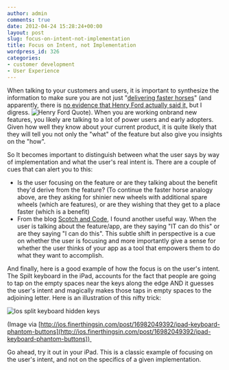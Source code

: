 ```yaml
---
author: admin
comments: true
date: 2012-04-24 15:28:24+00:00
layout: post
slug: focus-on-intent-not-implementation
title: Focus on Intent, not Implementation
wordpress_id: 326
categories:
- customer development
- User Experience
---
```


When talking to your customers and users, it is important to synthesize the information to make sure you are not just "[delivering faster horses](http://www.goodreads.com/quotes/show/15297)" (and apparently, there is [no evidence that Henry Ford actually said it,](http://blogs.hbr.org/cs/2011/08/henry_ford_never_said_the_fast.html) but I digress.
![Henry Ford Quote](http://29.media.tumblr.com/tumblr_l4srykesbA1qz6pqio1_500.png)). When you are working onbrand new features, you likely are talking to a lot of power users and early adopters. Given how well they know about your current product, it is quite likely that they will tell you not only the "what" of the feature but also give you insights on the "how".


So It becomes important to distinguish between what the user says by way of implementation and what the user's real intent is. There are a couple of cues that can alert you to this:

  * Is the user focusing on the feature or are they talking about the benefit they'd derive from the feature? (To continue the faster horse analogy above, are they asking for shinier new wheels with additional spare wheels (which are features), or are they wishing that they get to a place faster (which is a benefit)
  * From the blog [Scotch and Code](http://scotchandcode.com/2011/11/23/356/), I found another useful way. When the user is talking about the feature/app, are they saying "IT can do this" or are they saying "I can do this". This subtle shift in perspective is a cue on whether the user is focusing and more importantly give a sense for whether the user thinks of your app as a tool that empowers them to do what they want to accomplish. 

And finally, here is a good example of how the focus is on the user's intent. The Spilt keyboard in the iPad, accounts for the fact that people are going to tap on the empty spaces near the keys along the edge AND it guesses the user's intent and magically makes those taps in empty spaces to the adjoining letter. Here is an illustration of this nifty trick: 

![Ios split keyboard hidden keys](http://www.startupproductmanager.com/images/ios-split-keyboard-hidden-keys.jpg)


(Image via [http://ios.finerthingsin.com/post/16982049392/ipad-keyboard-phantom-buttons](http://ios.finerthingsin.com/post/16982049392/ipad-keyboard-phantom-buttons)) 




Go ahead, try it out in your iPad. This is a classic example of focusing on the user's intent, and not on the specifics of a given implementation. 



